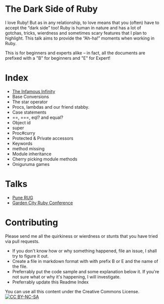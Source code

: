 # The Dark Side of Ruby

I love Ruby! But as in any relationship, to love means that you (often) have to accept the “dark side” too! Ruby is human in nature and has a lot of gotchas, tricks, wierdness and sometimes scary features that I plan to highlight. This talk aims to provide the “Ah-ha!” moments when working in Ruby.

This is for beginners and experts alike – in fact, all the documents are prefixed with a "B" for beginners and "E" for Expert! 

# Index

* [The Infamous Infinity](B_The_Infamous_Infinity.md)
* Base Conversions
* The star operator
* Procs, lambdas and our friend stabby.
* Case statements
* ==, ===, eql? and equal?
* Object id
* super 
* Proc#curry
* Protected & Private accessors
* Keywords
* method missing
* Module inheritance
* Cherry picking module methods
* Oniguruma games

# Talks

* [Pune RUG](http://dark-ruby.herokuapp.com)
* [Garden City Ruby Conference](http://www.slideshare.net/gautamrege/gcrc-2014-the-dark-side-of-ruby-29681735)

# Contributing

Please send me all the quirkiness or wierdness or stunts that you have tried via pull requests.

* If you don't know how or why something happened, file an issue, I shall try to figure it out.
* Create a file in markdown format with with prefix B or E and the name of the file.
* Preferrably put the code sample and some explanation below it. If you're not sure what or why it's happening, I will investigate.
* Preferrably update this Readme Index

You can use all this content under the Creative Commons License.
[![CC BY-NC-SA](http://i.creativecommons.org/l/by-nc-sa/3.0/88x31.png)](http://creativecommons.org/licenses/by-nc-sa/4.0/)
